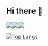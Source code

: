 ## Hi there 👋

<!--
**seungwon9201/seungwon9201** is a ✨ _special_ ✨ repository because its `README.md` (this file) appears on your GitHub profile.

Here are some ideas to get you started:

- 🔭 I’m currently working on ...
- 🌱 I’m currently learning ...
- 👯 I’m looking to collaborate on ...
- 🤔 I’m looking for help with ...
- 💬 Ask me about ...
- 📫 How to reach me: ...
- 😄 Pronouns: ...
- ⚡ Fun fact: ...
-->





<img src="https://img.shields.io/badge/ey8968@naver.com-03C75A?style=flat-square&logo=naver&logoColor=white"/><img src="https://img.shields.io/badge/ey8967@gmail.com-EA4335?style=flat-square&logo=gmail&logoColor=white"/><a href="https://seungwon9201.tistory.com/"><img src="https://img.shields.io/badge/Tech Blog-000000?style=flat-square&logo=tistory&logoColor=white"/>

<!-- 기술 스택 -->



<!-- 사용한 언어 순위 카드 -->
![Top Langs](https://github-readme-stats.vercel.app/api/top-langs/?username=seungwon9201&layout=compact&theme=algolia)
